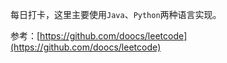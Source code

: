 
每日打卡，这里主要使用`Java`、`Python`两种语言实现。

参考：[https://github.com/doocs/leetcode](https://github.com/doocs/leetcode)